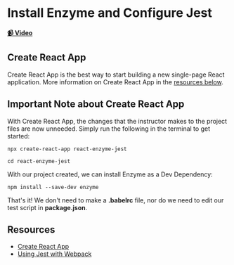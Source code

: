 # Install Enzyme and Configure Jest

**[📹 Video](https://egghead.io/lessons/react-install-enzyme-and-configure-jest)**

## Create React App
Create React App is the best way to start building a new single-page React application. More information on Create React App in the [resources below](#resources).

## Important Note about Create React App
With Create React App, the changes that the instructor makes to the project files are now unneeded. Simply run the following in the terminal to get started:
```
npx create-react-app react-enzyme-jest
```
```
cd react-enzyme-jest
```
With our project created, we can install Enzyme as a Dev Dependency:
```
npm install --save-dev enzyme
```
That's it! We don't need to make a **.babelrc** file, nor do we need to edit our test script in **package.json**.
## Resources
- [Create React App](https://reactjs.org/docs/create-a-new-react-app.html)
- [Using Jest with Webpack](https://jestjs.io/docs/en/webpack)
